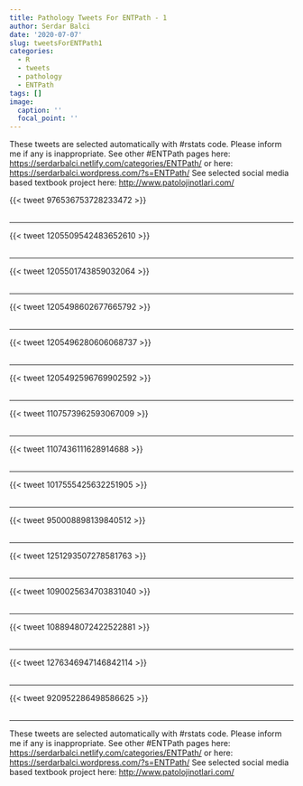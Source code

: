 ```yaml
---
title: Pathology Tweets For ENTPath - 1
author: Serdar Balci
date: '2020-07-07'
slug: tweetsForENTPath1
categories:
  - R
  - tweets
  - pathology
  - ENTPath
tags: []
image:
  caption: ''
  focal_point: ''
---
```



These tweets are selected automatically with #rstats code. Please inform me if any is inappropriate.
See other #ENTPath pages here: https://serdarbalci.netlify.com/categories/ENTPath/  or here: https://serdarbalci.wordpress.com/?s=ENTPath/ 
See selected social media based textbook project here: http://www.patolojinotlari.com/

{{< tweet 976536753728233472 >}}
<br>
<br>
<hr>
{{< tweet 1205509542483652610 >}}
<br>
<br>
<hr>
{{< tweet 1205501743859032064 >}}
<br>
<br>
<hr>
{{< tweet 1205498602677665792 >}}
<br>
<br>
<hr>
{{< tweet 1205496280606068737 >}}
<br>
<br>
<hr>
{{< tweet 1205492596769902592 >}}
<br>
<br>
<hr>
{{< tweet 1107573962593067009 >}}
<br>
<br>
<hr>
{{< tweet 1107436111628914688 >}}
<br>
<br>
<hr>
{{< tweet 1017555425632251905 >}}
<br>
<br>
<hr>
{{< tweet 950008898139840512 >}}
<br>
<br>
<hr>
{{< tweet 1251293507278581763 >}}
<br>
<br>
<hr>
{{< tweet 1090025634703831040 >}}
<br>
<br>
<hr>
{{< tweet 1088948072422522881 >}}
<br>
<br>
<hr>
{{< tweet 1276346947146842114 >}}
<br>
<br>
<hr>
{{< tweet 920952286498586625 >}}
<br>
<br>
<hr>


These tweets are selected automatically with #rstats code. Please inform me if any is inappropriate.
See other #ENTPath pages here: https://serdarbalci.netlify.com/categories/ENTPath/  or here: https://serdarbalci.wordpress.com/?s=ENTPath/ 
See selected social media based textbook project here: http://www.patolojinotlari.com/
